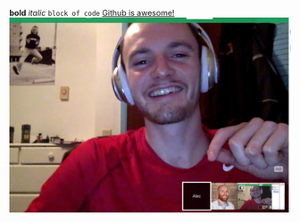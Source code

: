**bold**
*italic*
`block of code`
[Github is awesome!](https://github.com/AliasHendrickson/phase-0-gps-1/blob/master/README.md)
![GPS 1.1](/imgs/GPS11.png)